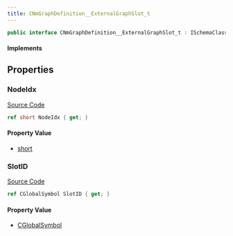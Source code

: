 ```yaml
---
title: CNmGraphDefinition__ExternalGraphSlot_t
---
```


```csharp
public interface CNmGraphDefinition__ExternalGraphSlot_t : ISchemaClass<CNmGraphDefinition__ExternalGraphSlot_t>, ISchemaField, ISchemaClass, INativeHandle
```

#### Implements

## Properties

### NodeIdx

[Source Code](https://github.com/swiftly-solution/swiftlys2/blob/main/managed/src/SwiftlyS2.Generated/Schemas/Interfaces/CNmGraphDefinition__ExternalGraphSlot_t.cs#L17)

```csharp
ref short NodeIdx { get; }
```

#### Property Value

- [short](https://learn.microsoft.com/dotnet/api/system.int16)

### SlotID

[Source Code](https://github.com/swiftly-solution/swiftlys2/blob/main/managed/src/SwiftlyS2.Generated/Schemas/Interfaces/CNmGraphDefinition__ExternalGraphSlot_t.cs#L19)

```csharp
ref CGlobalSymbol SlotID { get; }
```

#### Property Value

- [CGlobalSymbol](/docs/api/shared/natives/cglobalsymbol)

